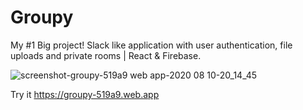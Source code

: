 # Groupy
My #1 Big project! 
Slack like application with user authentication, file uploads and private rooms | React & Firebase.



![screenshot-groupy-519a9 web app-2020 08 10-20_14_45](https://user-images.githubusercontent.com/63794877/89810864-67917100-db46-11ea-94b7-c31caf74cabb.png)





Try it 
https://groupy-519a9.web.app
